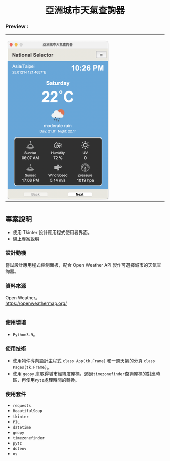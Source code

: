 
<div align="center">

# 亞洲城市天氣查詢器
</div>

###  Preview :

<table width="100%"> 
<tr>
<td width="50%">      
&nbsp; 
<br>
<img src="./public/gui_home.png" width='65%'>
</td> 
</tr>
</table>

#

## 專案說明
- 使用 Tkinter 設計應用程式使用者界面。
- <a href="https://drive.google.com/file/d/1twP8gUH0Hwv5ILdI_erIYeRlqo0t8Fm0/view?usp=sharing" target="_blank">線上專案說明</a>

### 設計動機
嘗試設計應用程式控制面板，配合 Open Weather API 製作可選擇城市的天氣查詢器。<br>

### 資料來源
Open Weather。<br>
https://openweathermap.org/<br>


#
### 使用環境
- `Python3.9`。

### 使用技術
- 使用物件導向設計主程式 `class App(tk.Frame)` 和一週天氣的分頁 `class Pages(tk.Frame)`。
- 使用 `geopy` 庫取得城市經緯度座標，透過`timezonefinder`查詢座標的對應時區，再使用`Pytz`處理時間的轉換。


### 使用套件
- `requests`
- `BeautifulSoup`
- `tkinter`
- `PIL`
- `datetime`
- `geopy`
- `timezonefinder`
- `pytz`
- `dotenv`
- `os`

